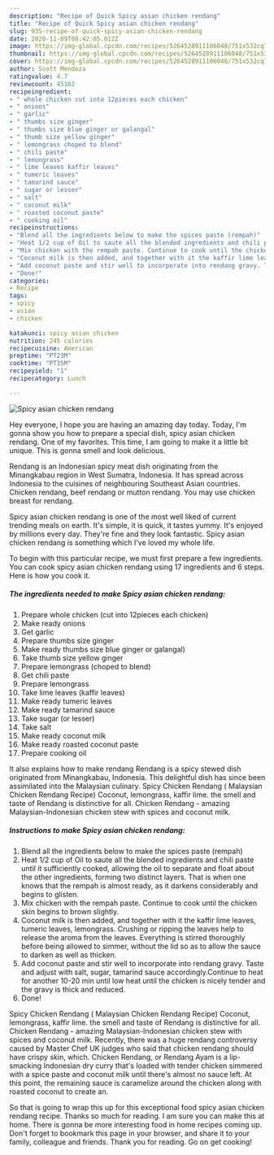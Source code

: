 ```yaml
---
description: "Recipe of Quick Spicy asian chicken rendang"
title: "Recipe of Quick Spicy asian chicken rendang"
slug: 935-recipe-of-quick-spicy-asian-chicken-rendang
date: 2020-11-09T08:42:05.012Z
image: https://img-global.cpcdn.com/recipes/5264528911106048/751x532cq70/spicy-asian-chicken-rendang-recipe-main-photo.jpg
thumbnail: https://img-global.cpcdn.com/recipes/5264528911106048/751x532cq70/spicy-asian-chicken-rendang-recipe-main-photo.jpg
cover: https://img-global.cpcdn.com/recipes/5264528911106048/751x532cq70/spicy-asian-chicken-rendang-recipe-main-photo.jpg
author: Scott Mendoza
ratingvalue: 4.7
reviewcount: 45162
recipeingredient:
- " whole chicken cut into 12pieces each chicken"
- " onions"
- " garlic"
- " thumbs size ginger"
- " thumbs size blue ginger or galangal"
- " thumb size yellow ginger"
- " lemongrass choped to blend"
- " chili paste"
- " lemongrass"
- " lime leaves kaffir leaves"
- " tumeric leaves"
- " tamarind sauce"
- " sugar or lesser"
- " salt"
- " coconut milk"
- " roasted coconut paste"
- " cooking oil"
recipeinstructions:
- "Blend all the ingredients below to make the spices paste (rempah)"
- "Heat 1/2 cup of Oil to saute all the blended ingredients and chili paste until it sufficiently cooked, allowing the oil to separate and float about the other ingredients, forming two distinct layers. That is when one knows that the rempah is almost ready, as it darkens considerably and begins to glisten."
- "Mix chicken with the rempah paste. Continue to cook until the chicken skin begins to brown slightly."
- "Coconut milk is then added, and together with it the kaffir lime leaves, tumeric leaves, lemongrass. Crushing or ripping the leaves help to release the aroma from the leaves. Everything is stirred thoroughly before being allowed to simmer, without the lid so as to allow the sauce to darken as well as thicken."
- "Add coconut paste and stir well to incorporate into rendang gravy. Taste and adjust with salt, sugar, tamarind sauce accordingly.Continue to heat for another 10-20 min until low heat until the chicken is nicely tender and the gravy is thick and reduced."
- "Done!"
categories:
- Recipe
tags:
- spicy
- asian
- chicken

katakunci: spicy asian chicken 
nutrition: 245 calories
recipecuisine: American
preptime: "PT23M"
cooktime: "PT35M"
recipeyield: "1"
recipecategory: Lunch

---
```



![Spicy asian chicken rendang](https://img-global.cpcdn.com/recipes/5264528911106048/751x532cq70/spicy-asian-chicken-rendang-recipe-main-photo.jpg)

Hey everyone, I hope you are having an amazing day today. Today, I'm gonna show you how to prepare a special dish, spicy asian chicken rendang. One of my favorites. This time, I am going to make it a little bit unique. This is gonna smell and look delicious.

Rendang is an Indonesian spicy meat dish originating from the Minangkabau region in West Sumatra, Indonesia. It has spread across Indonesia to the cuisines of neighbouring Southeast Asian countries. Chicken rendang, beef rendang or mutton rendang. You may use chicken breast for rendang.

Spicy asian chicken rendang is one of the most well liked of current trending meals on earth. It's simple, it is quick, it tastes yummy. It's enjoyed by millions every day. They're fine and they look fantastic. Spicy asian chicken rendang is something which I've loved my whole life.


To begin with this particular recipe, we must first prepare a few ingredients. You can cook spicy asian chicken rendang using 17 ingredients and 6 steps. Here is how you cook it.

<!--inarticleads1-->

##### The ingredients needed to make Spicy asian chicken rendang:

1. Prepare  whole chicken (cut into 12pieces each chicken)
1. Make ready  onions
1. Get  garlic
1. Prepare  thumbs size ginger
1. Make ready  thumbs size blue ginger or galangal)
1. Take  thumb size yellow ginger
1. Prepare  lemongrass (choped to blend)
1. Get  chili paste
1. Prepare  lemongrass
1. Take  lime leaves (kaffir leaves)
1. Make ready  tumeric leaves
1. Make ready  tamarind sauce
1. Take  sugar (or lesser)
1. Take  salt
1. Make ready  coconut milk
1. Make ready  roasted coconut paste
1. Prepare  cooking oil


It also explains how to make rendang Rendang is a spicy stewed dish originated from Minangkabau, Indonesia. This delightful dish has since been assimilated into the Malaysian culinary. Spicy Chicken Rendang ( Malaysian Chicken Rendang Recipe) Coconut, lemongrass, kaffir lime. the smell and taste of Rendang is distinctive for all. Chicken Rendang - amazing Malaysian-Indonesian chicken stew with spices and coconut milk. 

<!--inarticleads2-->

##### Instructions to make Spicy asian chicken rendang:

1. Blend all the ingredients below to make the spices paste (rempah)
1. Heat 1/2 cup of Oil to saute all the blended ingredients and chili paste until it sufficiently cooked, allowing the oil to separate and float about the other ingredients, forming two distinct layers. That is when one knows that the rempah is almost ready, as it darkens considerably and begins to glisten.
1. Mix chicken with the rempah paste. Continue to cook until the chicken skin begins to brown slightly.
1. Coconut milk is then added, and together with it the kaffir lime leaves, tumeric leaves, lemongrass. Crushing or ripping the leaves help to release the aroma from the leaves. Everything is stirred thoroughly before being allowed to simmer, without the lid so as to allow the sauce to darken as well as thicken.
1. Add coconut paste and stir well to incorporate into rendang gravy. Taste and adjust with salt, sugar, tamarind sauce accordingly.Continue to heat for another 10-20 min until low heat until the chicken is nicely tender and the gravy is thick and reduced.
1. Done!


Spicy Chicken Rendang ( Malaysian Chicken Rendang Recipe) Coconut, lemongrass, kaffir lime. the smell and taste of Rendang is distinctive for all. Chicken Rendang - amazing Malaysian-Indonesian chicken stew with spices and coconut milk. Recently, there was a huge rendang controversy caused by Master Chef UK judges who said that chicken rendang should have crispy skin, which. Chicken Rendang, or Rendang Ayam is a lip-smacking Indonesian dry curry that&#39;s loaded with tender chicken simmered with a spice paste and coconut milk until there&#39;s almost no sauce left. At this point, the remaining sauce is caramelize around the chicken along with roasted coconut to create an. 

So that is going to wrap this up for this exceptional food spicy asian chicken rendang recipe. Thanks so much for reading. I am sure you can make this at home. There is gonna be more interesting food in home recipes coming up. Don't forget to bookmark this page in your browser, and share it to your family, colleague and friends. Thank you for reading. Go on get cooking!
